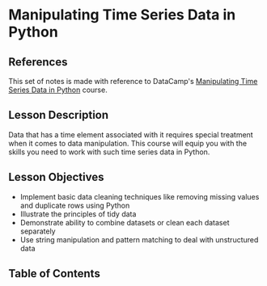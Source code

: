 # Manipulating Time Series Data in Python

## References

This set of notes is made with reference to DataCamp's [Manipulating Time Series Data in Python](https://app.datacamp.com/learn/courses/manipulating-time-series-data-in-python) course.

## Lesson Description

Data that has a time element associated with it requires special treatment when it comes to data manipulation. This course will equip you with the skills you need to work with such time series data in Python.

## Lesson Objectives

- Implement basic data cleaning techniques like removing missing values and duplicate rows using Python
- Illustrate the principles of tidy data
- Demonstrate ability to combine datasets or clean each dataset separately
- Use string manipulation and pattern matching to deal with unstructured data

## Table of Contents
